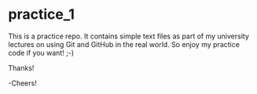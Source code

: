 # practice_1

This is a practice repo. It contains simple text files as part of my university lectures on using Git and GitHub in the real world. So enjoy my practice code if you want! ;-)

Thanks!

-Cheers!
